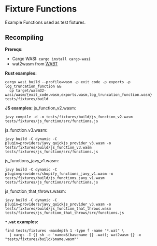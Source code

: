 # Fixture Functions

Example Functions used as test fixtures.

## Recompiling

**Prereqs:**
- Cargo WASI: `cargo install cargo-wasi`
- wat2wasm from [WABT](https://github.com/WebAssembly/wabt)


**Rust examples:**
```
cargo wasi build --profile=wasm -p exit_code -p exports -p log_truncation_function &&
  cp target/wasm32-wasi/wasm/{exit_code.wasm,exports.wasm,log_truncation_function.wasm} tests/fixtures/build
```

**JS examples:**
js_function_v2.wasm:
```
javy compile -d -o tests/fixtures/build/js_function_v2.wasm tests/fixtures/js_function/src/functions.js
```

js_function_v3.wasm:
```
javy build -C dynamic -C plugin=providers/javy_quickjs_provider_v3.wasm -o tests/fixtures/build/js_function_v3.wasm tests/fixtures/js_function/src/functions.js
```

js_functions_javy_v1.wasm:
```
javy build -C dynamic -C plugin=providers/shopify_functions_javy_v1.wasm -o tests/fixtures/build/js_functions_javy_v1.wasm tests/fixtures/js_function/src/functions.js
```

js_function_that_throws.wasm:
```
javy build -C dynamic -C plugin=providers/javy_quickjs_provider_v3.wasm -o tests/fixtures/build/js_function_that_throws.wasm tests/fixtures/js_function_that_throws/src/functions.js
```

**`*.wat` examples:**
```
find tests/fixtures -maxdepth 1 -type f -name "*.wat" \
  | xargs -I {} sh -c 'name=$(basename {} .wat); wat2wasm {} -o "tests/fixtures/build/$name.wasm"'
```
